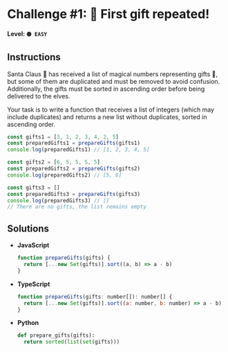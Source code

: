 # Challenge #1: 🎁 First gift repeated!

#### Level: `🟢 EASY`

## Instructions

Santa Claus 🎅 has received a list of magical numbers representing gifts 🎁, but some of them are duplicated and must be removed to avoid confusion. Additionally, the gifts must be sorted in ascending order before being delivered to the elves.

Your task is to write a function that receives a list of integers (which may include duplicates) and returns a new list without duplicates, sorted in ascending order.

```js
const gifts1 = [3, 1, 2, 3, 4, 2, 5]
const preparedGifts1 = prepareGifts(gifts1)
console.log(preparedGifts1) // [1, 2, 3, 4, 5]

const gifts2 = [6, 5, 5, 5, 5]
const preparedGifts2 = prepareGifts(gifts2)
console.log(preparedGifts2) // [5, 6]

const gifts3 = []
const preparedGifts3 = prepareGifts(gifts3)
console.log(preparedGifts3) // []
// There are no gifts, the list remains empty
```

## Solutions

- **JavaScript**

  ```js
  function prepareGifts(gifts) {
    return [...new Set(gifts)].sort((a, b) => a - b)
  }
  ```

- **TypeScript**

  ```js
  function prepareGifts(gifts: number[]): number[] {
    return [...new Set(gifts)].sort((a: number, b: number) => a - b)
  }
  ```
- **Python**

  ```python
  def prepare_gifts(gifts):
    return sorted(list(set(gifts)))
  ```
